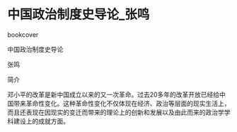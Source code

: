 # 中国政治制度史导论_张鸣

bookcover

中国政治制度史导论

张鸣

简介

邓小平的改革是新中国成立以来的又一次革命。过去20多年的改革开放已经给中国带来革命性变化。这种革命性变化不仅体现在经济、政治等层面的现实生活上，而且还表现在因现实的变迁而带来的理论上的创新和发展以及由此而来的政治学学科建设上的成就方面。